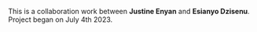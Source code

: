 This is a collaboration work between **Justine Enyan** and **Esianyo Dzisenu**.
Project began on July 4th 2023.

